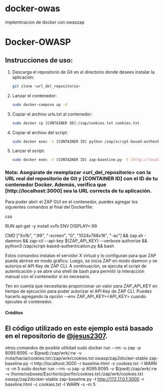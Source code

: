 # docker-owas
implemtnacion de docker con owaszap

# Docker-OWASP

## Instrucciones de uso:

1. Descarga el repositorio de Git en el directorio donde desees instalar la aplicación: 

   ```bash
   git clone <url_del_repositorio>

2. Lanzar el contenedor: 

   ```bash
   sudo docker-compose up -d
3. Copiar el archivo urls.txt al contenedor: 

   ```bash
   sudo docker cp [CONTAINER ID]:/zap/cookies.txt cookies.txt
4. Copiar el archivo del script: 

   ```bash
   sudo docker exec -t [CONTAINER ID] python /zap/script-based-authentication.py

5. Lanzar el script: 

   ```bash
   sudo docker exec -t [CONTAINER ID] zap-baseline.py -t [http://localhost:3000] -g gen.conf -r baseline.html -c cookies.txt -l WARN -s -m 5
   

### Nota: Asegúrate de reemplazar <url_del_repositorio> con la URL real del repositorio de Git y [CONTAINER ID] con el ID de tu contenedor Docker. Además, verifica que [http://localhost:3000] sea la URL correcta de tu aplicación.



Para poder abrir el ZAP GUI en el contenedor, puedes agregar los siguientes comandos al final del Dockerfile:

css

RUN apt-get -y install xvfb
ENV DISPLAY=:99

CMD ["Xvfb", ":99", "-screen", "0", "1024x768x16", "-ac"] && zap.sh -daemon && zap-cli --api-key ${ZAP_API_KEY} --verbose authorize && python3 /zap/script-based-authentication.py && bash

Estos comandos instalan el servidor X virtual y lo configuran para que ZAP pueda abrirse en modo gráfico. Luego, se inicia ZAP en modo daemon y se autoriza el API Key de ZAP CLI. A continuación, se ejecuta el script de autenticación y se abre una shell de bash para permitir la interacción manual con el contenedor si es necesario.

Ten en cuenta que necesitarás proporcionar un valor para ZAP_API_KEY en tiempo de ejecución para poder autorizar el API Key de ZAP CLI. Puedes hacerlo agregando la opción --env ZAP_API_KEY=<API_KEY> cuando ejecutes el contenedor.
#### Créditos

El código utilizado en este ejemplo está basado en el repositorio de <a href="https://github.com/jesus2307?tab=repositories">@jesus2307</a>.
-----------------------------------------------------------------------------------------------------------------------------------------------

otros comandos de posible utilidad 
sudo docker run --rm -u zap -p 8095:8095 -v $(pwd):/zap/wrk/:rw -v /ruta/hacia/cookies.txt:/zap/wrk/cookies.txt owasp/zap2docker-stable zap-baseline.py -t http://localhost:3000 -r baseline.html -c cookies.txt -l WARN -s -m 5
sudo docker run --rm -u zap -p 8095:8095 -v $(pwd):/zap/wrk/:rw -v /home/osboxes/Escritorio/porfin/cookies.txt:/zap/wrk/cookies.txt owasp/zap2docker-stable zap-baseline.py -t http://172.17.0.1:3000 -r baseline.html -c cookies.txt -l WARN -s -m 5
